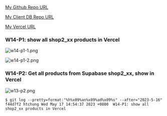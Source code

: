 [My Github Repo URL](https://github.com/Daineair/1112-2A-db-demo-410410228)

[My Client DB Repo URL](https://github.com/Daineair/1112-client-db_28.git)

[My Vercel URL](https://1112-client-db-28.vercel.app/)

### W14-P1: show all shop2_xx products in Vercel

![w14-p1-1.png](https://jiewhttktusvivcyqnki.supabase.co/storage/v1/object/public/demo_28/md_28_img/w14-p1-1.png?t=2023-05-17T09%3A36%3A45.785Z)

![w14-p1-2.png](https://jiewhttktusvivcyqnki.supabase.co/storage/v1/object/public/demo_28/md_28_img/w14-p1-2.png?t=2023-05-17T09%3A42%3A03.759Z)

### W14-P2: Get all products from Supabase shop2_xx, show in Vercel

![w13-p2.png](https://jiewhttktusvivcyqnki.supabase.co/storage/v1/object/public/demo_28/md_28_img/w14-p2.png?t=2023-05-18T09%3A06%3A30.605Z)

```
$ git log --pretty=format:"%h%x09%an%x09%ad%x09%s" --after="2023-5-16"
f44d7f2 htchung Wed May 17 14:54:37 2023 +0800  W14-P1: show all shop2_xx products in Vercel
```
